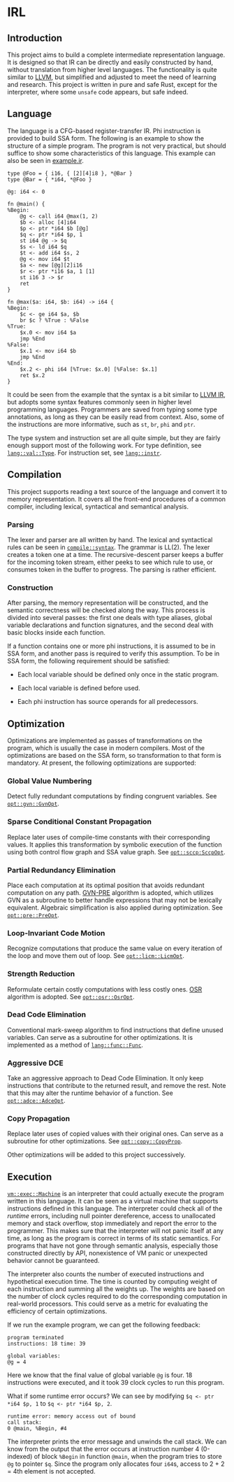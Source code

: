 # IRL

## Introduction

This project aims to build a complete intermediate representation language. It is designed so that IR can be directly and easily constructed by hand, without translation from higher level languages. The functionality is quite similar to [LLVM](https://www.llvm.org), but simplified and adjusted to meet the need of learning and research. This project is written in pure and safe Rust, except for the interpreter, where some `unsafe` code appears, but safe indeed. 

## Language

The language is a CFG-based register-transfer IR. Phi instruction is provided to build SSA form. The following is an example to show the structure of a simple program. The program is not very practical, but should suffice to show some characteristics of this language. This example can also be seen in [example.ir](test/example.ir).

```
type @Foo = { i16, { [2][4]i8 }, *@Bar }
type @Bar = { *i64, *@Foo }

@g: i64 <- 0

fn @main() {
%Begin:
    @g <- call i64 @max(1, 2)
    $b <- alloc [4]i64
    $p <- ptr *i64 $b [@g]
    $q <- ptr *i64 $p, 1
    st i64 @g -> $q
    $s <- ld i64 $q
    $t <- add i64 $s, 2
    @g <- mov i64 $t
    $a <- new [@g][2]i16
    $r <- ptr *i16 $a, 1 [1]
    st i16 3 -> $r
    ret
}

fn @max($a: i64, $b: i64) -> i64 {
%Begin:
    $c <- ge i64 $a, $b
    br $c ? %True : %False
%True:
    $x.0 <- mov i64 $a
    jmp %End
%False:
    $x.1 <- mov i64 $b
    jmp %End
%End:
    $x.2 <- phi i64 [%True: $x.0] [%False: $x.1]
    ret $x.2
}
```

It could be seen from the example that the syntax is a bit similar to [LLVM IR](https://www.llvm.org/docs/LangRef.html), but adopts some syntax features commonly seen in higher level programming languages. Programmers are saved from typing some type annotations, as long as they can be easily read from context. Also, some of the instructions are more informative, such as `st`, `br`, `phi` and `ptr`.

The type system and instruction set are all quite simple, but they are fairly enough support most of the following work. For type definition, see [`lang::val::Type`](src/lang/value.rs). For instruction set, see [`lang::instr`](src/lang/instr.rs).

## Compilation

This project supports reading a text source of the language and convert it to memory representation. It covers all the front-end procedures of a common compiler, including lexical, syntactical and semantical analysis.

### Parsing

The lexer and parser are all written by hand. The lexical and syntactical rules can be seen in [`compile::syntax`](src/compile/syntax.rs). The grammar is LL(2). The lexer creates a token one at a time. The recursive-descent parser keeps a buffer for the incoming token stream, either peeks to see which rule to use, or consumes token in the buffer to progress. The parsing is rather efficient.

### Construction

After parsing, the memory representation will be constructed, and the semantic correctness will be checked along the way. This process is divided into several passes: the first one deals with type aliases, global variable declarations and function signatures, and the second deal with basic blocks inside each function. 

If a function contains one or more phi instructions, it is assumed to be in SSA form, and another pass is required to verify this assumption. To be in SSA form, the following requirement should be satisfied: 

* Each local variable should be defined only once in the static program.

* Each local variable is defined before used.

* Each phi instruction has source operands for all predecessors.

## Optimization

Optimizations are implemented as passes of transformations on the program, which is usually the case in modern compilers. Most of the optimizations are based on the SSA form, so transformation to that form is mandatory. At present, the following optimizations are supported:

### Global Value Numbering

Detect fully redundant computations by finding congruent variables. See [`opt::gvn::GvnOpt`](src/opt/gvn.rs).

### Sparse Conditional Constant Propagation

Replace later uses of compile-time constants with their corresponding values. It applies this transformation by symbolic execution of the function using both control flow graph and SSA value graph. See [`opt::sccp:SccpOpt`](src/opt/sccp.rs).

### Partial Redundancy Elimination

Place each computation at its optimal position that avoids redundant computation on any path. [GVN-PRE](https://www.cs.purdue.edu/homes/hosking/papers/cc04.pdf) algorithm is adopted, which utilizes GVN as a subroutine to better handle expressions that may not be lexically equivalent. Algebraic simplification is also applied during optimization. See [`opt::pre::PreOpt`](src/opt/pre.rs).

### Loop-Invariant Code Motion

Recognize computations that produce the same value on every iteration of the loop and move them out of loop. See [`opt::licm::LicmOpt`](src/opt/licm.rs).

### Strength Reduction

Reformulate certain costly computations with less costly ones. [OSR](https://www.cs.rice.edu/~keith/EMBED/OSR.pdf) algorithm is adopted. See [`opt::osr::OsrOpt`](src/opt/osr.rs).

### Dead Code Elimination

Conventional mark-sweep algorithm to find instructions that define unused variables. Can serve as a subroutine for other optimizations. It is implemented as a method of [`lang::func::Func`](src/lang/ssa.rs).

### Aggressive DCE

Take an aggressive approach to Dead Code Elimination. It only keep instructions that contribute to the returned result, and remove the rest. Note that this may alter the runtime behavior of a function. See [`opt::adce::AdceOpt`](src/opt/adce.rs).

### Copy Propagation

Replace later uses of copied values with their original ones. Can serve as a subroutine for other optimizations. See [`opt::copy::CopyProp`](src/opt/copy.rs).

Other optimizations will be added to this project successively.

## Execution

[`vm::exec::Machine`](src/vm/exec.rs) is an interpreter that could actually execute the program written in this language. It can be seen as a virtual machine that supports instructions defined in this language. The interpreter could check all of the *runtime* errors, including null pointer dereference, access to unallocated memory and stack overflow, stop immediately and report the error to the programmer. This makes sure that the interpreter will not panic itself at any time, as long as the program is correct in terms of its static semantics. For programs that have not gone through semantic analysis, especially those constructed directly by API, nonexistence of VM panic or unexpected behavior cannot be guaranteed.

The interpreter also counts the number of executed instructions and hypothetical execution time. The time is counted by computing weight of each instruction and summing all the weights up. The weights are based on the number of clock cycles required to do the corresponding computation in real-world processors. This could serve as a metric for evaluating the efficiency of certain optimizations.

If we run the example program, we can get the following feedback:

```
program terminated
instructions: 18 time: 39

global variables: 
@g = 4
``` 

Here we know that the final value of global variable `@g` is four. 18 instructions were executed, and it took 39 clock cycles to run this program.

What if some runtime error occurs? We can see by modifying `$q <- ptr *i64 $p, 1` to `$q <- ptr *i64 $p, 2`.

```
runtime error: memory access out of bound
call stack: 
0 @main, %Begin, #4
```

The interpreter prints the error message and unwinds the call stack. We can know from the output that the error occurs at instruction number 4 (0-indexed) of block `%Begin` in function `@main`, when the program tries to store `@g` to pointer `$q`. Since the program only allocates four `i64`s, access to 2 + 2 = 4th element is not accepted.